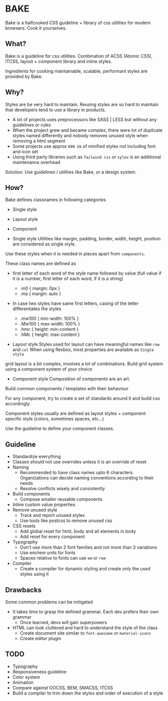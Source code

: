 # BAKE

Bake is a halfcooked CSS guideline + library of css utilities for modern browsers.
Cook it yourselves.

## What?
Bake is a guideline for css utilities. Combination of ACSS (Atomic CSS), ITCSS, layout + component library and inline styles.

Ingredients for cooking maintainable, scalable, performant styles are provided by Bake.

## Why?
Styles are be very hard to maintain. Reusing styles are so hard to maintain that developers tend to use a library in products.

- A lot of projects uses preprocessors like SASS | LESS but without any guidelines or rules
- When the project grew and became complex, there were lot of duplicate styles named differently and
nobody removes unused style when removing a html segment
- Some projects use approx `600 kb` of minified styles not including font and icon set
- Using third party libraries such as `Tailwind css` or `sylex` is an additional maintenance overhead

Solution: Use guidelines / utilities like Bake, or a design system.

## How?
Bake defines classnames in following categories

- Single style
- Layout style
- Component

- Single style
Utilities like margin, padding, border, width, height, position are considered as single style.

Use these styles when it is needed in places apart from `components`.

These class names are defined as
- first letter of each word of the style name followed by value (full value if it is a number, first letter of each word, if it is a string)
  - .m0 { margin: 0px }
  - .ma { margin: auto }
- In case two styles have same first letters, casing of the letter differentiates the styles
  - .mw100 { min-width: 100% }
  - .Mw100 { max-width: 100% }
  - .hmc { height: min-content }
  - .hMc { height: max-content }

- Layout style
Styles used for layout can have meaningful names like `row` and `col`
When using flexbox, most properties are available as `Single style`

grid layout is a bit complex, involves a lot of combinations. Build grid system using a component system of your choice

- Component style
Composition of components are an art.

Build common components / templates with their behaviour

For any component, try to create a set of standards around it and build css accordingly.

Component styles usually are defined as layout styles + component specific style (colors, sometimes spaces, etc...)

Use the guideline to define your component classes.

## Guideline
- Standardize everything
- Classes should not use overrides unless it is an override of reset
- Naming
  - Recommended to have class names upto 6 characters. Organizations can decide naming conventions according to their needs
  - Resolve conflicts wisely and consistently
- Build components
  - Compose smaller reusable components
- Inline custom value properties
- Remove unused style
  - Track and report unused styles
  - Use tools like postcss to remove unused css
- CSS resets
  - Add global reset for html, body and all elements in body
  - Add reset for every component
- Typography
  - Don't use more than 2 font families and not more than 3 variations
  - Use em/rem units for fonts
  - Spaces relative to fonts can use `em` or `rem`
- Compiler
  - Create a compiler for dynamic styling and create only the used styles using it
## Drawbacks
Some common problems can be mitigated
- It takes time to grasp the defined grammar. Each dev prefers their own grammar
  - Once learned, devs will gain superpowers
- HTML can look cluttered and hard to understand the style of the class
  - Create document site similar to `font-awesome` or `material-icons`
  - Create editor plugin

## TODO
- Typography
- Responsiveness guideline
- Color system
- Animation
- Compare against OOCSS, BEM, SMACSS, ITCSS
- Build a compiler to trim down the styles and order of execution of a style
